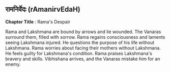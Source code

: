 ## रामनिर्वेदः (rAmanirvEdaH)
**Chapter Title** : Rama's Despair

Rama and Lakshmana are bound by arrows and lie wounded. The Vanaras surround them, filled with sorrow. Rama regains consciousness and laments seeing Lakshmana injured. He questions the purpose of his life without Lakshmana. Rama worries about facing their mothers without Lakshmana. He feels guilty for Lakshmana's condition. Rama praises Lakshmana's bravery and skills. Vibhishana arrives, and the Vanaras mistake him for an enemy.